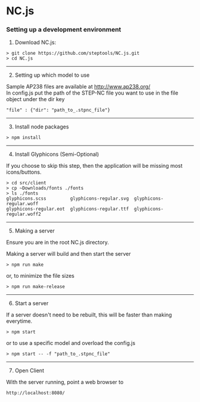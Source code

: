 # NC.js


### Setting up a development environment

  1. Download NC.js:

  ```
  > git clone https://github.com/steptools/NC.js.git
  > cd NC.js
  ```

  ------------------------------------------------------------------------------
  2. Setting up which model to use
  
  Sample AP238 files are available at http://www.ap238.org/  
  In config.js put the path of the STEP-NC file you want to use in the file object
  under the dir key
 
  ```
  "file" : {"dir": "path_to_.stpnc_file"} 
  ```
  ------------------------------------------------------------------------------
  3. Install node packages

  ```
  > npm install
  ```

  ------------------------------------------------------------------------------
  4. Install Glyphicons (Semi-Optional)
  
  If you choose to skip this step, then the application will be missing most icons/buttons.

  ```
  > cd src/client
  > cp ~Downloads/fonts ./fonts
  > ls ./fonts
  glyphicons.scss         glyphicons-regular.svg  glyphicons-regular.woff
  glyphicons-regular.eot  glyphicons-regular.ttf  glyphicons-regular.woff2
  ```

 ------------------------------------------------------------------------------
  5. Making a server
  
  Ensure you are in the root NC.js directory.

  Making a server will build and then start the server

  ```
  > npm run make
  ```

  or, to minimize the file sizes

  ```
  > npm run make-release
  ```
  ------------------------------------------------------------------------------
  6. Start a server

  If a server doesn't need to be rebuilt, this will be faster than making everytime. 

  ```
  > npm start
  ```

  or to use a specific model and overload the config.js
  
   ```
  > npm start -- -f "path_to_.stpnc_file"
  ```
  ------------------------------------------------------------------------------
  7. Open Client
  
  With the server running, point a web browser to
  
  ```
  http://localhost:8080/
  ```
